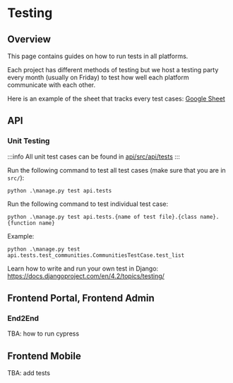 # Testing

## Overview

This page contains guides on how to run tests in all platforms.

Each project has different methods of testing but we host a testing party every month (usually on Friday) to test how well each platform communicate with each other.

Here is an example of the sheet that tracks every test cases: [Google Sheet](https://docs.google.com/spreadsheets/d/10iCxcx_Tx-_WtGdQ_FbNeF4W6kmJFX8Q4KIOAjaGP54/edit#gid=448471238)



## API

### Unit Testing
:::info
All unit test cases can be found in [api/src/api/tests](https://github.com/massenergize/api/tree/development/src/api/tests)
:::

Run the following command to test all test cases (make sure that you are in `src/`):

```
python .\manage.py test api.tests
```

Run the following command to test individual test case:

```
python .\manage.py test api.tests.{name of test file}.{class name}.{function name}
```

Example:

```
python .\manage.py test api.tests.test_communities.CommunitiesTestCase.test_list
```

Learn how to write and run your own test in Django: https://docs.djangoproject.com/en/4.2/topics/testing/

## Frontend Portal, Frontend Admin
### End2End
TBA: how to run cypress

## Frontend Mobile
TBA: add tests
